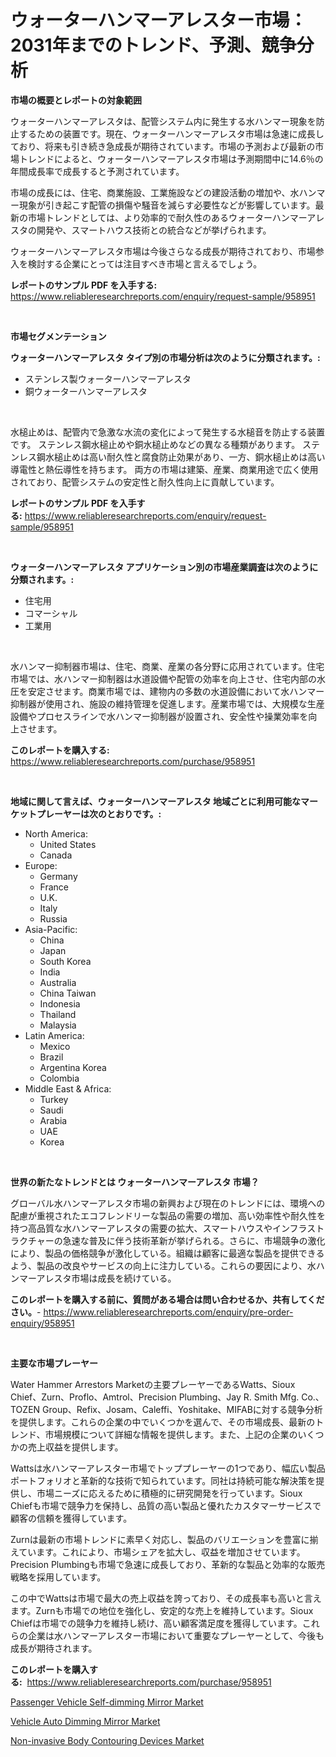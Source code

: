 <p><h1>ウォーターハンマーアレスター市場：2031年までのトレンド、予測、競争分析</h1></p><p><strong>市場の概要とレポートの対象範囲</strong></p>
<p><p>ウォーターハンマーアレスタは、配管システム内に発生する水ハンマー現象を防止するための装置です。現在、ウォーターハンマーアレスタ市場は急速に成長しており、将来も引き続き急成長が期待されています。市場の予測および最新の市場トレンドによると、ウォーターハンマーアレスタ市場は予測期間中に14.6％の年間成長率で成長すると予測されています。</p><p>市場の成長には、住宅、商業施設、工業施設などの建設活動の増加や、水ハンマー現象が引き起こす配管の損傷や騒音を減らす必要性などが影響しています。最新の市場トレンドとしては、より効率的で耐久性のあるウォーターハンマーアレスタの開発や、スマートハウス技術との統合などが挙げられます。</p><p>ウォーターハンマーアレスタ市場は今後さらなる成長が期待されており、市場参入を検討する企業にとっては注目すべき市場と言えるでしょう。</p></p>
<p><strong>レポートのサンプル PDF を入手する:</strong> <a href="https://www.reliableresearchreports.com/enquiry/request-sample/958951">https://www.reliableresearchreports.com/enquiry/request-sample/958951</a></p>
<p>&nbsp;</p>
<p><strong>市場セグメンテーション</strong></p>
<p><strong>ウォーターハンマーアレスタ タイプ別の市場分析は次のように分類されます。:</strong></p>
<p><ul><li>ステンレス製ウォーターハンマーアレスタ</li><li>銅ウォーターハンマーアレスタ</li></ul></p>
<p>&nbsp;</p>
<p><p>水槌止めは、配管内で急激な水流の変化によって発生する水槌音を防止する装置です。 ステンレス鋼水槌止めや銅水槌止めなどの異なる種類があります。 ステンレス鋼水槌止めは高い耐久性と腐食防止効果があり、一方、銅水槌止めは高い導電性と熱伝導性を持ちます。 両方の市場は建築、産業、商業用途で広く使用されており、配管システムの安定性と耐久性向上に貢献しています。</p></p>
<p><strong>レポートのサンプル PDF を入手する:</strong>&nbsp;<a href="https://www.reliableresearchreports.com/enquiry/request-sample/958951">https://www.reliableresearchreports.com/enquiry/request-sample/958951</a></p>
<p>&nbsp;</p>
<p><strong> ウォーターハンマーアレスタ アプリケーション別の市場産業調査は次のように分類されます。:</strong></p>
<p><ul><li>住宅用</li><li>コマーシャル</li><li>工業用</li></ul></p>
<p>&nbsp;</p>
<p><p>水ハンマー抑制器市場は、住宅、商業、産業の各分野に応用されています。住宅市場では、水ハンマー抑制器は水道設備や配管の効率を向上させ、住宅内部の水圧を安定させます。商業市場では、建物内の多数の水道設備において水ハンマー抑制器が使用され、施設の維持管理を促進します。産業市場では、大規模な生産設備やプロセスラインで水ハンマー抑制器が設置され、安全性や操業効率を向上させます。</p></p>
<p><strong>このレポートを購入する:</strong>&nbsp; <a href="https://www.reliableresearchreports.com/purchase/958951">https://www.reliableresearchreports.com/purchase/958951</a></p>
<p>&nbsp;</p>
<p><strong>地域に関して言えば、ウォーターハンマーアレスタ 地域ごとに利用可能なマーケットプレーヤーは次のとおりです。:</strong></p>
<p><ul>
    <li>
        North America:
        <ul>
            <li>United States</li>
            <li>Canada</li>
        </ul>
    </li>
    <li>
        Europe:
        <ul>
            <li>Germany</li>
            <li>France</li>
            <li>U.K.</li>
            <li>Italy</li>
            <li>Russia</li>
        </ul>
    </li>
    <li>
        Asia-Pacific:
        <ul>
            <li>China</li>
            <li>Japan</li>
            <li>South Korea</li>
            <li>India</li>
            <li>Australia</li>
            <li>China Taiwan</li>
            <li>Indonesia</li>
            <li>Thailand</li>
            <li>Malaysia</li>
        </ul>
    </li>
    <li>
        Latin America:
        <ul>
            <li>Mexico</li>
            <li>Brazil</li>
            <li>Argentina Korea</li>
            <li>Colombia</li>
        </ul>
    </li>
    <li>
        Middle East & Africa:
        <ul>
            <li>Turkey</li>
            <li>Saudi</li>
            <li>Arabia</li>
            <li>UAE</li>
            <li>Korea</li>
        </ul>
    </li>
    </ul></p>
<p>&nbsp;</p>
<p><strong>世界の新たなトレンドとは ウォーターハンマーアレスタ 市場？</strong></p>
<p><p>グローバル水ハンマーアレスタ市場の新興および現在のトレンドには、環境への配慮が重視されたエコフレンドリーな製品の需要の増加、高い効率性や耐久性を持つ高品質な水ハンマーアレスタの需要の拡大、スマートハウスやインフラストラクチャーの急速な普及に伴う技術革新が挙げられる。さらに、市場競争の激化により、製品の価格競争が激化している。組織は顧客に最適な製品を提供できるよう、製品の改良やサービスの向上に注力している。これらの要因により、水ハンマーアレスタ市場は成長を続けている。</p></p>
<p><strong>このレポートを購入する前に、質問がある場合は問い合わせるか、共有してください。</strong>- <a href="https://www.reliableresearchreports.com/enquiry/pre-order-enquiry/958951">https://www.reliableresearchreports.com/enquiry/pre-order-enquiry/958951</a></p>
<p>&nbsp;</p>
<p><strong>主要な市場プレーヤー</strong></p>
<p><p>Water Hammer Arrestors Marketの主要プレーヤーであるWatts、Sioux Chief、Zurn、Proflo、Amtrol、Precision Plumbing、Jay R. Smith Mfg. Co.、TOZEN Group、Refix、Josam、Caleffi、Yoshitake、MIFABに対する競争分析を提供します。これらの企業の中でいくつかを選んで、その市場成長、最新のトレンド、市場規模について詳細な情報を提供します。また、上記の企業のいくつかの売上収益を提供します。</p><p>Wattsは水ハンマーアレスター市場でトッププレーヤーの1つであり、幅広い製品ポートフォリオと革新的な技術で知られています。同社は持続可能な解決策を提供し、市場ニーズに応えるために積極的に研究開発を行っています。Sioux Chiefも市場で競争力を保持し、品質の高い製品と優れたカスタマーサービスで顧客の信頼を獲得しています。</p><p>Zurnは最新の市場トレンドに素早く対応し、製品のバリエーションを豊富に揃えています。これにより、市場シェアを拡大し、収益を増加させています。Precision Plumbingも市場で急速に成長しており、革新的な製品と効率的な販売戦略を採用しています。</p><p>この中でWattsは市場で最大の売上収益を誇っており、その成長率も高いと言えます。Zurnも市場での地位を強化し、安定的な売上を維持しています。Sioux Chiefは市場での競争力を維持し続け、高い顧客満足度を獲得しています。これらの企業は水ハンマーアレスター市場において重要なプレーヤーとして、今後も成長が期待されます。</p></p>
<p><strong>このレポートを購入する:</strong>&nbsp;&nbsp;<a href="https://www.reliableresearchreports.com/purchase/958951">https://www.reliableresearchreports.com/purchase/958951</a></p>
<p><p><a href="https://www.linkedin.com/pulse/passenger-vehicle-self-dimming-mirror-market-research-report-pvsje?trackingId=TxS8nSzn329Caeg%2Bp7ndtQ%3D%3D">Passenger Vehicle Self-dimming Mirror Market</a></p><p><a href="https://www.linkedin.com/pulse/vehicle-auto-dimming-mirror-market-comprehensive-report-oho6e?trackingId=%2FCF5Jvw4kEprkKEjIojFRQ%3D%3D">Vehicle Auto Dimming Mirror Market</a></p><p><a href="https://www.linkedin.com/pulse/non-invasive-body-contouring-devices-market-research-report-vz3oe?trackingId=IVvxRbtkvG1OSWD31dcNJw%3D%3D">Non-invasive Body Contouring Devices Market</a></p></p>